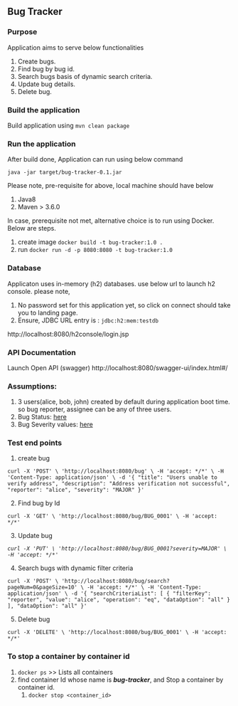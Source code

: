 ## Bug Tracker

### Purpose
Application aims to serve below functionalities
1. Create bugs.
2. Find bug by bug id.
3. Search bugs basis of dynamic search criteria.
4. Update bug details.
5. Delete bug.

### Build the application

Build application using
`mvn clean package`

### Run the application

After build done, Application can run using below command

`java -jar target/bug-tracker-0.1.jar`

Please note, pre-requisite for above, local machine should have below
1. Java8
2. Maven > 3.6.0

In case, prerequisite not met, alternative choice is to run using Docker. Below are steps.
1. create image `docker build -t bug-tracker:1.0 .`
2. run `docker run -d -p 8080:8080 -t bug-tracker:1.0`


### Database

Applicaton uses in-memory (h2) databases. use below url to launch h2 console. please note, 
1. No password set for this application yet, so click on connect should take you to landing page.
2. Ensure, JDBC URL entry is :  `jdbc:h2:mem:testdb`

http://localhost:8080/h2console/login.jsp

### API Documentation

Launch Open API (swagger) http://localhost:8080/swagger-ui/index.html#/

### Assumptions: 
1. 3 users(alice, bob, john) created by default during application boot time. so bug reporter, assignee can be any of three users.
2. Bug Status:  [here](src/main/java/com/ratepay/bugtracker/constants/BugStatus.java)
3. Bug Severity values: [here](src/main/java/com/ratepay/bugtracker/constants/BugSeverity.java)

### Test end points

1. create bug

`curl -X 'POST' \
   'http://localhost:8080/bug' \
   -H 'accept: */*' \
   -H 'Content-Type: application/json' \
   -d '{
   "title": "Users unable to verify address",
   "description": "Address verification not successful",
   "reporter": "alice",
   "severity": "MAJOR"
   }'`

2. Find bug by Id 

`curl -X 'GET' \
'http://localhost:8080/bug/BUG_0001' \
-H 'accept: */*'`

3. Update bug

_`curl -X 'PUT' \
'http://localhost:8080/bug/BUG_0001?severity=MAJOR' \
-H 'accept: */*'`_

4. Search bugs with dynamic filter criteria

`curl -X 'POST' \
'http://localhost:8080/bug/search?pageNum=0&pageSize=10' \
-H 'accept: */*' \
-H 'Content-Type: application/json' \
-d '{
"searchCriteriaList": [
{
"filterKey": "reporter",
"value": "alice",
"operation": "eq",
"dataOption": "all"
}
],
"dataOption": "all"
}'`

5. Delete bug

`curl -X 'DELETE' \
'http://localhost:8080/bug/BUG_0001' \
-H 'accept: */*'`

### To stop a container by container id

1. `docker ps` >> Lists all containers
2. find container Id whose name is _**bug-tracker**_, and Stop a container by container id.
   1. `docker stop <container_id>`
